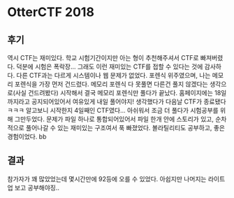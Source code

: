 # OtterCTF 2018

## 후기
역시 CTF는 재미있다. 학교 시험기간이지만 아는 형이 추천해주셔서 CTF로 빠져버렸다. 덕분에 시험은 폭락장... 그래도 이런 재미있는 CTF를 접할 수 있다는 것에 감사하다. 다른 CTF과는 다르게 시스템이나 웹 문제가 없었다. 포렌식 위주였으며, 나는 메모리 포렌식을 가장 먼저 건드렸다. 메모리 포렌식 다 못풀면 다른건 풀지 않겠다는 생각으로(사실 건드려봤다) 시작해서 결국 메모리 포렌식만 풀다가 끝났다. 홈페이지에는 18일까지라고 공지되어있어서 여유있게 내일 풀어야지! 생각했다가 다음날 CTF가 종료됐다 ㅋㅋㅋ 알고보니 시작한지 4일째인 CTF였다... 아쉬워서 조금 더 풀다가 시험공부를 위해 그만두었다. 문제가 파일 하나로 통합되어있어서 파일 한개 안에 스토리가 있고, 순차적으로 풀어나갈 수 있는 재미있는 구조여서 푹 빠졌었다. 볼라틸리티도 공부하고, 좋은 경험이었다. bb

## 결과
참가자가 꽤 많았었는데 몇시간만에 92등에 오를 수 있었다. 아쉽지만 나머지는 라이트업 보고 공부해야징..
